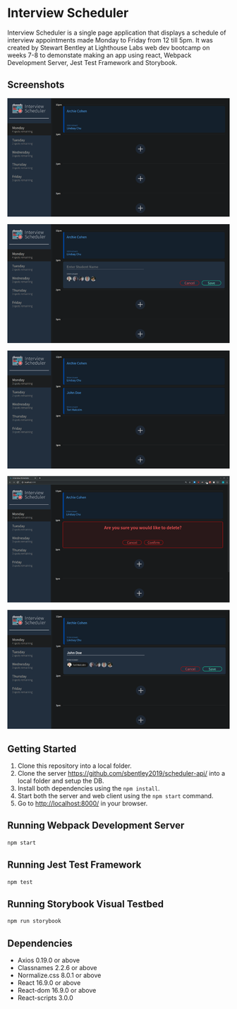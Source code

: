 # Interview Scheduler

Interview Scheduler is a single page application that displays a schedule of interview appointments made Monday to Friday from 12 till 5pm. It was created by Stewart Bentley at Lighthouse Labs web dev bootcamp on weeks 7-8 to demonstate making an app using react, Webpack Development Server, Jest Test Framework and Storybook.

## Screenshots

!["Interview Scheduler"](https://github.com/sbentley2019/scheduler/blob/master/public/docs/InterviewScheduler.png?raw=true)

!["Interview Scheduler add appointment"](https://github.com/sbentley2019/scheduler/blob/master/public/docs/InterviewScheduler-AddAppointment.png?raw=true)

!["Interview Scheduler saved appointment"](https://github.com/sbentley2019/scheduler/blob/master/public/docs/InterviewScheduler-SavedAppointment.png?raw=true)

!["Interview Scheduler delete appointment"](https://github.com/sbentley2019/scheduler/blob/master/public/docs/InterviewScheduler-DeleteAppointment.png?raw=true)

!["Interview Scheduler edit appointment"](https://github.com/sbentley2019/scheduler/blob/master/public/docs/InterviewScheduler-EditAppointment.png?raw=true)

## Getting Started

1. Clone this repository into a local folder.
2. Clone the server <https://github.com/sbentley2019/scheduler-api/> into a local folder and setup the DB.
3. Install both dependencies using the `npm install`.
4. Start both the server and web client using the `npm start` command.
5. Go to <http://localhost:8000/> in your browser.

## Running Webpack Development Server

```sh
npm start
```

## Running Jest Test Framework

```sh
npm test
```

## Running Storybook Visual Testbed

```sh
npm run storybook
```

## Dependencies

- Axios 0.19.0 or above
- Classnames 2.2.6 or above
- Normalize.css 8.0.1 or above
- React 16.9.0 or above
- React-dom 16.9.0 or above
- React-scripts 3.0.0
